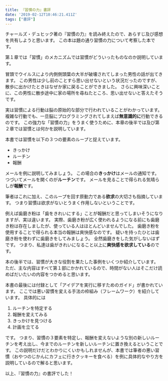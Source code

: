 ```yaml
---
title: 『習慣の力』書評
date: '2019-02-12T10:46:21.411Z'
tags: ["書評"]
---
```


チャールズ・デュヒック著の『習慣の力』を読み終えたので、あらすじ及び感想を共有しようと思います。
この本は題の通り習慣の力について考察した本です。

第１章では「習慣」のメカニズムでは習慣がどういったものなのか説明しています。

冒頭でウイルスにより内側側頭葉の大半が破壊されてしまった男性の話が出てきます。
この男性は少し前のことすら思い出せないという状況だったのですが、散歩に出かけたときはなぜか家に戻ることができました。
さらに興味深いことに、この男性に散歩途中に家の場所を尋ねたところ、思い出せないと答えたそうです。

実は習慣による行動は脳の原始的な部分で行われていることがわかっています。
複雑な行動でも、一旦脳にプログラミングされてしまえば**無意識的に**行動できるのです。
この強力な「習慣の力」をうまく使うために、本章の後半では及び第２章では習慣とは何かを説明しています。

本書では習慣を以下の３つの要素のループと捉えています。

* きっかけ
* ルーチン
* 報酬

メールを例に説明してみましょう。
この場合の**きっかけ**はメールの通知です。
つづいてメールを開くのが**ルーチン**です。
メールを見ることで得られる気晴らしが**報酬**です。

筆者はこれに加え、このループを回す原動力である**欲求**の大切さも指摘しています。
つまり習慣は欲求がないとうまく作用しないということです。

例えば歯磨き粉は「歯をきれいにする」ことが報酬だと思ってしまいそうになりますが、実は違います。
実際、歯磨き粉が広く使われるようになる前にも歯磨き粉は存在しましたが、使っている人はほとんどいませんでした。
歯磨き粉を使用することで得られる本当の報酬は爽快感なのです。
疑いを持ったひとは歯磨き粉を使わずに歯磨きをしてみましょう。
全然歯磨きをした気がしないはずです。
つまり、私達は歯がきれいになること以上に**爽快感を欲求している**のです。

本の後半では、習慣が大きな役割を果たした事例をいくつか紹介しています。
ただ、主な内容はすべて第１部にかかれているので、時間がない人はそこだけ読めばだいたいの内容をつかめると思います。

本書の最後には付録として「アイデアを実行に移すためのガイド」が書かれています。
ここでは悪い習慣を変える手法の枠組み（フレームワーク）を紹介しています。
具体的には

1. ルーチンを特定する
2. 報酬を変えてみる
3. きっかけを見つける
4. 計画を立てる

です。
つまり、習慣の３要素を特定し、報酬を変えないような別の新しいルーチンを考え出し、今までのルーチンを新しいルーチンに置き換えるということです。
この説明だけだとわかりにくいかもしれませんが、本書では筆者の悪い習慣（おやつのじかんにカフェに行きクッキーを食べる）を例に具体的なやり方を説明しているので解ると思います。

以上、『習慣の力』の書評でした！
